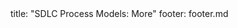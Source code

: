<frontmatter>
title: "SDLC Process Models: More"
footer: footer.md
</frontmatter>

<include src="navbar.md" boilerplate />

<include src="container-inPage-asFlat.md" boilerplate />